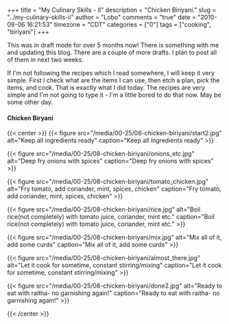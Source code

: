 +++
title = "My Culinary Skills - II"
description = "Chicken Biriyani."
slug = "../my-culinary-skills-ii"
author = "Lobo"
comments = "true"
date = "2010-09-06 16:21:53"
timezone = "CDT"
categories = ["0"]
tags = ["cooking", "biriyani"]
+++

This was in draft mode for over 5 months now! There is something with me and updating this blog. There are a couple of more drafts. I plan to post all of them in next two weeks.

If I'm not following the recipes which I read somewhere, I will keep it very simple. First I check what are the items I can use, then etch a plan, pick the items, and cook. That is exactly what I did today. The recipes are very simple and I'm not going to type it - I'm a little bored to do that now. May be some other day.


#### Chicken Biryani

{{< center >}}
{{< figure src="/media/00-25/08-chicken-biriyani/start2.jpg" alt="Keep all ingredients ready" caption="Keep all ingredients ready" >}}

{{< figure src="/media/00-25/08-chicken-biriyani/onions_etc.jpg" alt="Deep fry onions with spices" caption="Deep fry onions with spices" >}}

{{< figure src="/media/00-25/08-chicken-biriyani/tomato_chicken.jpg" alt="Fry tomato, add coriander, mint, spices, chicken" caption="Fry tomato, add coriander, mint, spices, chicken" >}}

{{< figure src="/media/00-25/08-chicken-biriyani/rice.jpg" alt="Boil rice(not completely) with tomato juice, coriander, mint etc." caption="Boil rice(not completely) with tomato juice, coriander, mint etc." >}}

{{< figure src="/media/00-25/08-chicken-biriyani/mix.jpg" alt="Mix all of it, add some curds" caption="Mix all of it, add some curds" >}}

{{< figure src="/media/00-25/08-chicken-biriyani/almost_there.jpg" alt="Let it cook for sometime, constant stirring/mixing" caption="Let it cook for sometime, constant stirring/mixing" >}}

{{< figure src="/media/00-25/08-chicken-biriyani/done2.jpg" alt="Ready to eat with raitha- no garnishing again!" caption="Ready to eat with raitha- no garnishing again!" >}}

{{< /center >}}
